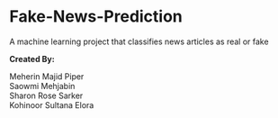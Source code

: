 # Fake-News-Prediction

A machine learning project that classifies news articles as real or fake

**Created By:**

Meherin Majid Piper  
Saowmi Mehjabin  
Sharon Rose Sarker  
Kohinoor Sultana Elora
